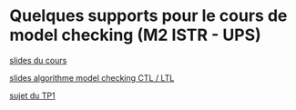 # Quelques supports pour le cours de model checking (M2 ISTR - UPS)

[slides du cours](/slides-class.pdf)

[slides algorithme model checking CTL / LTL](/slides-algo-model-checking.pdf)

[sujet du TP1](/TP1-SMV.pdf)
